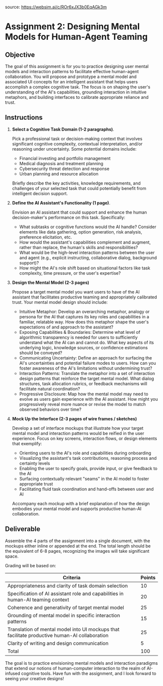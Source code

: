 source: https://websim.ai/c/ROr6xJX3b0EqAGk3m

# Assignment 2: Designing Mental Models for Human-Agent Teaming

## Objective

The goal of this assignment is for you to practice designing user mental models and interaction patterns to facilitate effective human-agent collaboration. You will propose and prototype a mental model and associated UI concepts for an intelligent assistant that helps users accomplish a complex cognitive task. The focus is on shaping the user's understanding of the AI's capabilities, grounding interaction in intuitive metaphors, and building interfaces to calibrate appropriate reliance and trust.

## Instructions

1. **Select a Cognitive Task Domain (1-2 paragraphs)**.
    
    Pick a professional task or decision-making context that involves significant cognitive complexity, contextual interpretation, and/or reasoning under uncertainty. Some potential domains include:
    
    - Financial investing and portfolio management
    - Medical diagnosis and treatment planning
    - Cybersecurity threat detection and response
    - Urban planning and resource allocation
    
    Briefly describe the key activities, knowledge requirements, and challenges of your selected task that could potentially benefit from intelligent decision support.
    
2. **Define the AI Assistant's Functionality (1 page)**.
    
    Envision an AI assistant that could support and enhance the human decision-maker's performance on this task. Specifically:
    
    - What subtasks or cognitive functions would the AI handle? Consider elements like data gathering, option generation, risk analysis, preference elicitation, etc.
    - How would the assistant's capabilities complement and augment, rather than replace, the human's skills and responsibilities?
    - What would be the high-level interaction patterns between the user and agent (e.g., explicit instructing, collaborative dialog, background support)?
    - How might the AI's role shift based on situational factors like task complexity, time pressure, or the user's expertise?
3. **Design the Mental Model (2-3 pages)**
    
    Propose a target mental model you want users to have of the AI assistant that facilitates productive teaming and appropriately calibrated trust. Your mental model design should include:
    
    - Intuitive Metaphor: Develop an overarching metaphor, analogy or persona for the AI that captures its key roles and capabilities in a familiar, relatable way. How does this metaphor shape the user's expectations of and approach to the assistant?
    - Exposing Capabilities & Boundaries: Determine what level of algorithmic transparency is needed for users to sufficiently understand what the AI can and cannot do. What key aspects of its underlying logic, knowledge sources, or confidence estimations should be conveyed?
    - Communicating Uncertainty: Define an approach for surfacing the AI's uncertainties and potential failure modes to users. How can you foster awareness of the AI's limitations without undermining trust?
    - Interaction Patterns: Translate the metaphor into a set of interaction design patterns that reinforce the target mental model. What dialog structures, task allocation rubrics, or feedback mechanisms will facilitate natural coordination?
    - Progressive Disclosure: Map how the mental model may need to evolve as users gain experience with the AI assistant. How might you progressively reveal more nuance or revise the model to match observed behaviors over time?
4. **Mock Up the Interface (2-3 pages of wire frames / sketches)**
    
    Develop a set of interface mockups that illustrate how your target mental model and interaction patterns would be reified in the user experience. Focus on key screens, interaction flows, or design elements that exemplify:
    
    - Orienting users to the AI's role and capabilities during onboarding
    - Visualizing the assistant's task contributions, reasoning process and certainty levels
    - Enabling the user to specify goals, provide input, or give feedback to the AI
    - Surfacing contextually relevant "seams" in the AI model to foster appropriate trust
    - Facilitating fluid task coordination and hand-offs between user and AI
    
    Accompany each mockup with a brief explanation of how the design embodies your mental model and supports productive human-AI collaboration.
    

## Deliverable

Assemble the 4 parts of the assignment into a single document, with the mockups either inline or appended at the end. The total length should be the equivalent of 6-8 pages, recognizing the images will take significant space.

Grading will be based on:

|Criteria|Points|
|---|---|
|Appropriateness and clarity of task domain selection|10|
|Specification of AI assistant role and capabilities in human-AI teaming context|20|
|Coherence and generativity of target mental model|25|
|Grounding of mental model in specific interaction patterns|15|
|Translation of mental model into UI mockups that facilitate productive human-AI collaboration|25|
|Clarity of writing and design communication|5|
|Total|100|

The goal is to practice envisioning mental models and interaction paradigms that extend our notions of human-computer interaction to the realm of AI-infused cognitive tools. Have fun with the assignment, and I look forward to seeing your creative designs!